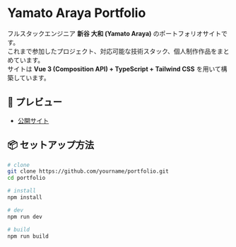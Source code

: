 # Yamato Araya Portfolio

フルスタックエンジニア **新谷 大和 (Yamato Araya)** のポートフォリオサイトです。  
これまで参加したプロジェクト、対応可能な技術スタック、個人制作作品をまとめています。  
サイトは **Vue 3 (Composition API) + TypeScript + Tailwind CSS** を用いて構築しています。

## 🚀 プレビュー

- [公開サイト](https://your-portfolio-url.com)

## 📦 セットアップ方法

```bash
# clone
git clone https://github.com/yourname/portfolio.git
cd portfolio

# install
npm install

# dev
npm run dev

# build
npm run build
```
